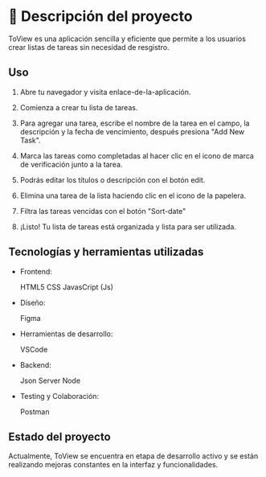 
# 📣 Descripción del proyecto

ToView es una aplicación sencilla y eficiente que permite a los usuarios crear listas de tareas sin necesidad de resgistro.




## Uso

1. Abre tu navegador y visita enlace-de-la-aplicación.
2. Comienza a crear tu lista de tareas.
3. Para agregar una tarea, escribe el nombre de la tarea en el campo, la descripción y la fecha de vencimiento, después presiona "Add New Task".
4. Marca las tareas como completadas al hacer clic en el icono de marca de          verificación junto a la tarea.
5. Podrás editar los títulos o descripción con el botón edit.
6. Elimina una tarea de la lista haciendo clic en el icono de la papelera.
7. Filtra las tareas vencidas con el botón "Sort-date"

8. ¡Listo! Tu lista de tareas está organizada y lista para ser utilizada.

## Tecnologías y herramientas utilizadas

- Frontend:

    HTML5
    CSS
    JavasCript (Js)

- Diseño:

    Figma

- Herramientas de desarrollo:

    VSCode

- Backend:

    Json Server
    Node

- Testing y Colaboración:

    Postman



## Estado del proyecto

Actualmente, ToView se encuentra en etapa de desarrollo activo y se están realizando mejoras constantes en la interfaz y funcionalidades.
